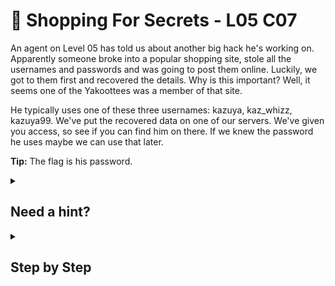 # 🛒 Shopping For Secrets - L05 C07

An agent on Level 05 has told us about another big hack he's working on. Apparently someone broke into a popular shopping site, stole all the usernames and passwords and was going to post them online. Luckily, we got to them first and recovered the details. Why is this important? Well, it seems one of the Yakoottees was a member of that site.

He typically uses one of these three usernames: kazuya, kaz_whizz, kazuya99. We've put the recovered data on one of our servers. We've given you access, so see if you can find him on there. If we knew the password he uses maybe we can use that later.

**Tip:** The flag is his password.

<details><summary>

## Need a hint?</summary>

> 💡 Hint: Forgotten how to SSH? Search for `$ man ssh` on google for some help. You might also want to take a look at grep. Search for `$ man grep` on google for some information on how to use it.

</details>

<details><summary>

## Step by Step</summary>

- Run `ls`
- Run `grep "kazuya" 182k_accounts_rip.txt`

![image of terminal](/assets/shoppingforsecrets1.png)

</details>
